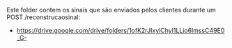 Este folder contem os sinais que são enviados pelos clientes durante um POST /reconstrucaosinal:  
- https://drive.google.com/drive/folders/1ofK2rJIxylChyl1LLio6lmssC49E0_G-